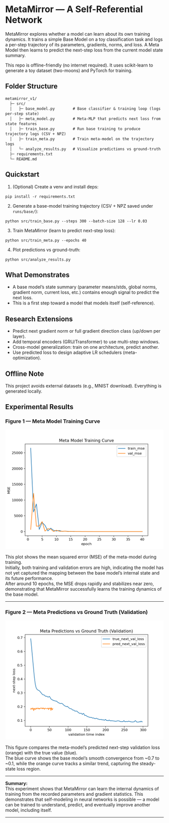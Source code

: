 # MetaMirror — A Self-Referential Network 

MetaMirror explores whether a model can learn about its own training dynamics.
It trains a simple Base Model on a toy classification task and logs a per-step
trajectory of its parameters, gradients, norms, and loss. A Meta Model then
learns to predict the next-step loss from the current model state summary.

This repo is offline-friendly (no internet required). It uses scikit-learn to
generate a toy dataset (two-moons) and PyTorch for training.

## Folder Structure
```
metamirror_v1/
  ├─ src/
  │   ├─ base_model.py        # Base classifier & training loop (logs per-step state)
  │   ├─ meta_model.py        # Meta-MLP that predicts next loss from state features
  │   ├─ train_base.py        # Run base training to produce trajectory logs (CSV + NPZ)
  │   ├─ train_meta.py        # Train meta-model on the trajectory logs
  │   └─ analyze_results.py   # Visualize predictions vs ground-truth
  ├─ requirements.txt
  └─ README.md
```

## Quickstart

1) (Optional) Create a venv and install deps:
```
pip install -r requirements.txt
```

2) Generate a base-model training trajectory (CSV + NPZ saved under `runs/base/`):
```
python src/train_base.py --steps 300 --batch-size 128 --lr 0.03
```

3) Train MetaMirror (learn to predict next-step loss):
```
python src/train_meta.py --epochs 40
```

4) Plot predictions vs ground-truth:
```
python src/analyze_results.py
```

## What  Demonstrates
- A base model’s state summary (parameter means/stds, global norms, gradient norm,
  current loss, etc.) contains enough signal to predict the next loss.
- This is a first step toward a model that models itself (self-reference).

## Research Extensions
- Predict next gradient norm or full gradient direction class (up/down per layer).
- Add temporal encoders (GRU/Transformer) to use multi-step windows.
- Cross-model generalization: train on one architecture, predict another.
- Use predicted loss to design adaptive LR schedulers (meta-optimization).

## Offline Note
This project avoids external datasets (e.g., MNIST download). Everything is generated locally.


## Experimental Results

### Figure 1 — Meta Model Training Curve
![](runs/figs/meta_training_curve.png)


This plot shows the mean squared error (MSE) of the meta-model during training.  
Initially, both training and validation errors are high, indicating the model has not yet captured the mapping between the base model’s internal state and its future performance.  
After around 10 epochs, the MSE drops rapidly and stabilizes near zero, demonstrating that MetaMirror successfully learns the training dynamics of the base model.

---

### Figure 2 — Meta Predictions vs Ground Truth (Validation)
![](runs/figs/meta_pred_vs_true.png)


This figure compares the meta-model’s predicted next-step validation loss (orange) with the true value (blue).  
The blue curve shows the base model’s smooth convergence from ~0.7 to ~0.1, while the orange curve tracks a similar trend, capturing the steady-state loss region.

---
**Summary:**  
This experiment shows that MetaMirror can learn the internal dynamics of training from the recorded parameters and gradient statistics. This demonstrates that self-modeling in neural networks is possible — a model can be trained to understand, predict, and eventually improve another model, including itself.

---

